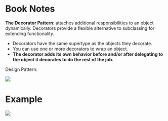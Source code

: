 # Book Notes

**The Decorator Pattern**: attaches additional responsibilities to an object dynamically. Decorators provide a flexible alternative to subclassing for extending functionality.

- Decorators have the same supertype as the objects they decorate.
- You can use one or more decorators to wrap an object.
- **The decorator adds its own behavior before and/or after delegating to the object it decorates to do the rest of the job.**

Design Pattern:

![](https://xyc-1316422823.cos.ap-shanghai.myqcloud.com/20250818223847469.png)

# Example

![](https://xyc-1316422823.cos.ap-shanghai.myqcloud.com/20250818224512681.png)
